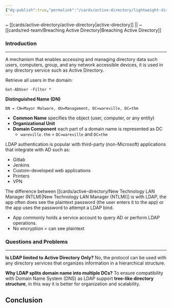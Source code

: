 ```yaml
---
{"dg-publish":true,"permalink":"/cards/active-directory/lightweight-directory-access-protocol/","tags":["windows/ad"]}
---
```


~ [[cards/active-directory/active-directory\|active-directory]] || ~ [[cards/red-team/Breaching Active Directory\|Breaching Active Directory]]
### Introduction 
---
A mechanism that enables accessing and managing directory data such users, computers, group, and any network accessible devices, it is used in any directory service such as Active Directory.

Retrieve all users in the domain:

```
Get-ADUser -Filter *
```

**Distinguished Name (DN)**

`DN = CN=Mayor Malware, OU=Management, DC=wareville, DC=thm`

- **Common Name** specifies the object (user, computer, or any entity)
- **Organizational Unit**
- **Domain Component** each part of a domain name is represented as DC
	- `wareville.thm` = `DC=wareville` and `DC=thm`

LDAP authentication is popular with third-party (non-Microsoft) applications that integrate with AD such as:

- Gitlab
- Jenkins
- Custom-developed web applications
- Printers
- VPN

The difference between [[cards/active-directory/New Technology LAN Manager (NTLM)\|New Technology LAN Manager (NTLM)]] is with LDAP, the app often does see the plaintext password (the user enters it to the app) or the app uses the password to attempt a LDAP bind.

- App commonly holds a service account to query AD or perform LDAP operations.
- No encryption = can see plaintext


### Questions and Problems
---
**Is LDAP limited to Active Directory Only?**
No, the protocol can be used with any directory services that organizes information in a hierarchical structure.

**Why LDAP splits domain name into multiple DCs?**
To ensure compatibility with Domain Name System (DNS) as LDAP support **tree-like directory structure**, in this way it is better for organization and scalability.

## Conclusion


